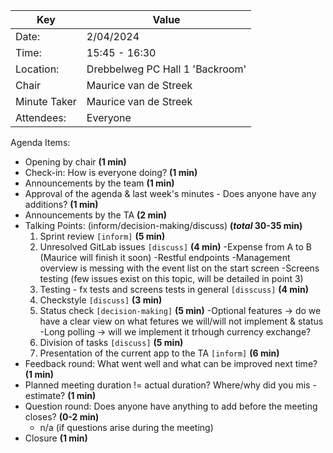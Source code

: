 | Key          | Value                           |
|--------------|---------------------------------|
| Date:        | 2/04/2024                       |
| Time:        | 15:45 - 16:30                   |
| Location:    | Drebbelweg PC Hall 1 'Backroom' |
| Chair        | Maurice van de Streek           |
| Minute Taker | Maurice van de Streek           |
| Attendees:   | Everyone                        |
Agenda Items:
- Opening by chair **(1 min)**
- Check-in: How is everyone doing? **(1 min)**
- Announcements by the team **(1 min)**
- Approval of the agenda & last week's minutes - Does anyone have any additions? **(1 min)**
- Announcements by the TA **(2 min)**
- Talking Points: (inform/decision-making/discuss) **(*total* 30-35 min)**
    1. Sprint review `[inform]` **(5 min)**
    2. Unresolved GitLab issues `[discuss]` **(4 min)**
       -Expense from A to B (Maurice will finish it soon)
       -Restful endpoints
       -Management overview is messing with the event list on the start screen
       -Screens testing (few issues exist on this topic, will be detailed in point 3)
    3. Testing - fx tests and screens tests in general `[disscuss]` **(4 min)**
    4. Checkstyle `[discuss]` **(3 min)**
    5. Status check `[decision-making]` **(5 min)**
       -Optional features -> do we have a clear view on what fetures we will/will not implement & status  
       -Long polling -> will we implement it trhough currency exchange?
    6. Division of tasks `[discuss]` **(5 min)**
    7. Presentation of the current app to the TA `[inform]` **(6 min)**
- Feedback round: What went well and what can be improved next time? **(1 min)**
- Planned meeting duration != actual duration? Where/why did you mis -estimate? **(1 min)**
- Question round: Does anyone have anything to add before the meeting closes? **(0-2 min)**
    - n/a (if questions arise during the meeting)
- Closure **(1 min)**
